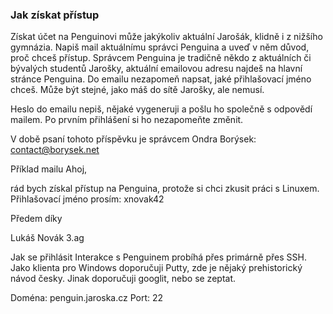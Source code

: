 ### Jak získat přístup

Získat účet na Penguinovi může jakýkoliv aktuální Jarošák, klidně i z nižšího gymnázia. Napiš mail aktuálnímu správci Penguina a uveď v něm důvod, proč chceš přístup. Správcem Penguina je tradičně někdo z aktuálních či bývalých studentů Jarošky, aktuální emailovou adresu najdeš na hlavní stránce Penguina. Do emailu nezapomeň napsat, jaké přihlašovací jméno chceš. Může být stejné, jako máš do sítě Jarošky, ale nemusí.

Heslo do emailu nepiš, nějaké vygeneruji a pošlu ho společně s odpovědí mailem. Po prvním přihlášení si ho nezapomeňte změnit.

V době psaní tohoto příspěvku je správcem Ondra Borýsek: contact@borysek.net

Příklad mailu
Ahoj,

rád bych získal přístup na Penguina, protože si chci zkusit práci s Linuxem.
Přihlašovací jméno prosím: xnovak42

Předem díky

Lukáš Novák
3.ag

 

Jak se přihlásit
Interakce s Penguinem probíhá přes primárně přes SSH. Jako klienta pro Windows doporučuji Putty, zde je nějaký prehistorický návod česky. Jinak doporučuji googlit, nebo se zeptat.

Doména: penguin.jaroska.cz
Port: 22